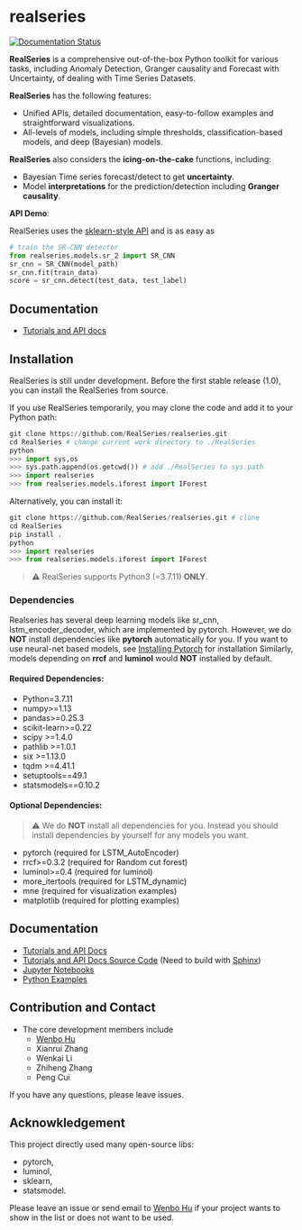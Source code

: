 # realseries

[![Documentation Status](https://readthedocs.org/projects/realseries/badge/?version=latest)](https://realseries.readthedocs.io/en/latest/?badge=latest)

**RealSeries** is a comprehensive out-of-the-box Python toolkit for various tasks, including Anomaly Detection, Granger causality and Forecast with Uncertainty, of dealing with Time Series Datasets.

**RealSeries** has the following features:

* Unified APIs, detailed documentation, easy-to-follow examples and straightforward visualizations.
* All-levels of models, including simple thresholds, classification-based models, and deep (Bayesian) models.

**RealSeries** also considers the **icing-on-the-cake** functions, including:
* Bayesian Time series forecast/detect to get **uncertainty**.
* Model **interpretations** for the prediction/detection including **Granger causality**.

**API Demo**:

RealSeries uses the [sklearn-style API](https://scikit-learn.org/stable/modules/classes.html) and is as easy as

```python
# train the SR-CNN detector
from realseries.models.sr_2 import SR_CNN
sr_cnn = SR_CNN(model_path)
sr_cnn.fit(train_data)
score = sr_cnn.detect(test_data, test_label)
```
## Documentation
* [Tutorials and API docs](http://realseries.readthedocs.io)

## Installation
RealSeries is still under development. Before the first stable release (1.0), you can install the RealSeries from source.

If you use RealSeries temporarily, you may clone the code and add it to your Python path:
```python
git clone https://github.com/RealSeries/realseries.git
cd RealSeries # change current work directory to ./RealSeries
python
>>> import sys,os
>>> sys.path.append(os.getcwd()) # add ./RealSeries to sys.path
>>> import realseries
>>> from realseries.models.iforest import IForest
```

Alternatively, you can install it:
```python
git clone https://github.com/RealSeries/realseries.git # clone
cd RealSeries
pip install .
python
>>> import realseries
>>> from realseries.models.iforest import IForest
```

> :warning: RealSeries supports Python3 (=3.7.11) **ONLY**.


### Dependencies
Realseries has several deep learning models like sr_cnn, lstm_encoder_decoder,
   which are implemented by pytorch. However, we do **NOT** install dependencies like **pytorch**
   automatically for you. If you want to use neural-net based models, see
   [Installing Pytorch](https://pytorch.org/) for installation
   Similarly, models depending on **rrcf** and **luminol** would **NOT**
   installed by default.



#### Required Dependencies:

* Python=3.7.11
* numpy>=1.13
* pandas>=0.25.3
* scikit-learn>=0.22
* scipy >=1.4.0
* pathlib >=1.0.1
* six >=1.13.0
* tqdm >=4.41.1
* setuptools==49.1
* statsmodels==0.10.2

#### Optional Dependencies:

> :warning: We do **NOT** install all dependencies for you. Instead you should install dependencies by yourself for any models you want.

* pytorch (required for LSTM_AutoEncoder)
* rrcf>=0.3.2 (required for Random cut forest)
* luminol>=0.4 (required for luminol)
* more_itertools (required for LSTM_dynamic)
* mne (required for visualization examples)
* matplotlib (required for plotting examples)

## Documentation
* [Tutorials and API Docs](https://realseries.readthedocs.io/) 
* [Tutorials and API Docs Source Code](docs/) (Need to build with [Sphinx](https://www.sphinx-doc.org/en/master/))
* [Jupyter Notebooks](notebooks/)
* [Python Examples](examples/)

## Contribution and Contact
* The core development members include
  * [Wenbo Hu](https://ml.cs.tsinghua.edu.cn/~wenbo/)
  * Xianrui Zhang
  * Wenkai Li
  * Zhiheng Zhang
  * Peng Cui

If you have any questions, please leave issues.

## Acknowkledgement
This project directly used many open-source libs:
* pytorch,
* luminol,
* sklearn,
* statsmodel.

Please leave an issue or send email to [Wenbo Hu](https://ml.cs.tsinghua.edu.cn/~wenbo/) if your project wants to show in the list or does not want to be used.
